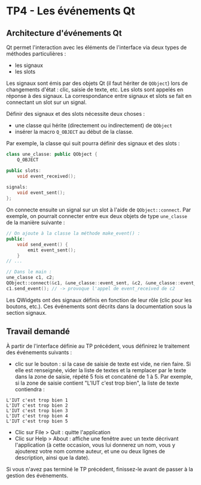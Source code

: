 # TP4 - Les événements Qt

## Architecture d'événements Qt

Qt permet l'interaction avec les éléments de l'interface via deux types de méthodes particulières :

- les signaux
- les slots

Les signaux sont émis par des objets Qt (il faut hériter de `QObject`) lors de changements d'état : clic, saisie de texte, etc. Les slots sont appelés en réponse à des signaux. La correspondance entre signaux et slots se fait en connectant un slot sur un signal.

Définir des signaux et des slots nécessite deux choses :

- une classe qui hérite (directement ou indirectement) de `QObject`
- insérer la macro `Q_OBJECT` au début de la classe.

Par exemple, la classe qui suit pourra définir des signaux et des slots :

```cpp
class une_classe: public QObject {
	Q_OBJECT

public slots:
	void event_received();
	
signals:
	void event_sent();
};
```

On connecte ensuite un signal sur un slot à l'aide de `QObject::connect`. Par exemple, on pourrait connecter entre eux deux objets de type `une_classe` de la manière suivante :

```cpp
// On ajoute à la classe la méthode make_event() :
public:
	void send_event() {
		emit event_sent();
	}
// ...

// Dans le main :
une_classe c1, c2;
QObject::connect(&c1, &une_classe::event_sent, &c2, &une_classe::event_received)
c1.send_event(); // -> provoque l'appel de event_received de c2
```

Les QWidgets ont des signaux définis en fonction de leur rôle (clic pour les boutons, etc.). Ces événements sont décrits dans la documentation sous la section signaux.

## Travail demandé

À partir de l'interface définie au TP précédent, vous définirez le traitement des événements suivants :

- clic sur le bouton : si la case de saisie de texte est vide, ne rien faire. Si elle est renseignée, vider la liste de textes et la remplacer par le texte dans la zone de saisie, répété 5 fois et concaténé de 1 à 5. Par exemple, si la zone de saisie contient "L'IUT c'est trop bien", la liste de texte contiendra :
```
L'IUT c'est trop bien 1
L'IUT c'est trop bien 2
L'IUT c'est trop bien 3
L'IUT c'est trop bien 4
L'IUT c'est trop bien 5
```
- Clic sur File > Quit : quitte l'application
- Clic sur Help > About : affiche une fenêtre avec un texte décrivant l'application (à cette occasion, vous lui donnerez un nom, vous y ajouterez votre nom comme auteur, et une ou deux lignes de description, ainsi que la date).

Si vous n'avez pas terminé le TP précédent, finissez-le avant de passer à la gestion des événements.

